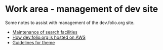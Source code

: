 # Work area - management of dev site

Some notes to assist with management of the dev.folio.org site.

* [Maintenance of search facilities](maintain-search.md)
* [How dev.folio.org is hosted on AWS](amazon-web-services)
* [Guidelines for theme](guide-theme.md)
